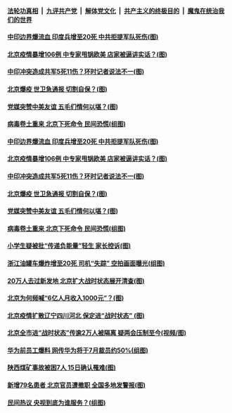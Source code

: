 

####  [法轮功真相](../../../../basic/blob/master/README.md?t=06170731) &nbsp;|&nbsp; [九评共产党](../../../../9ping.md/blob/master/README.md?t=06170731) &nbsp;|&nbsp; [解体党文化](../../../../jtdwh.md/blob/master/README.md?t=06170731)  &nbsp;|&nbsp; [共产主义的终极目的](../../../../gczydzjmd.md/blob/master/README.md?t=06170731) &nbsp;|&nbsp; [魔鬼在统治我们的世界](../../../../mgztzwmdsj.md/blob/master/README.md?t=06170731) 

#### [中印边界爆流血 印度兵增至20死 中共拒提军队死伤(图)](../pages/p1/936772.md?t=06170731) 

#### [北京疫情暴增106例 中专家甩锅欧美 店家被逼讲实话？(图)](../pages/p1/936760.md?t=06170731) 

#### [中印冲突造成共军5死11伤？环时记者说法不一(图)](../pages/p1/936754.md?t=06170731) 

#### [北京爆疫 世卫急通报 切割自保？(图)](../pages/p1/936677.md?t=06170731) 

#### [党媒突赞中美友谊 五毛们情何以堪？(图)](../pages/p1/936673.md?t=06170731) 

#### [病毒卷土重来 北京下死命令 民间恐慌(组图)](../pages/p1/936667.md?t=06170731) 

#### [中印边界爆流血 印度兵增至20死 中共拒提军队死伤(图)](../pages/p1/936772.md?t=06170731) 

#### [北京疫情暴增106例 中专家甩锅欧美 店家被逼讲实话？(图)](../pages/p1/936760.md?t=06170731) 


#### [中印冲突造成共军5死11伤？环时记者说法不一(图)](../pages/p1/936754.md?t=06170731) 

#### [北京爆疫 世卫急通报 切割自保？(图)](../pages/p1/936677.md?t=06170731) 

#### [党媒突赞中美友谊 五毛们情何以堪？(图)](../pages/p1/936673.md?t=06170731) 

#### [病毒卷土重来 北京下死命令 民间恐慌(组图)](../pages/p1/936667.md?t=06170731) 

#### [小学生疑被批“传递负能量”轻生 家长控诉(图)](../pages/p1/936665.md?t=06170731) 

#### [浙江油罐车爆炸增至20死 司机“失踪” 空拍画面曝光(组图)](../pages/p1/936664.md?t=06170731) 

#### [20万人去过新发地 北京扩大战时状态展开清查(图)](../pages/p1/936657.md?t=06170731) 


#### [北京为何频喊“6亿人月收入1000元”？(图)](../pages/p1/936650.md?t=06170731) 


#### [北京疫情扩散辽宁四川河北 保定进“战时状态” (图)](../pages/p1/936643.md?t=06170731) 

#### [北京全市进“战时状态”传逾2万人被隔离 疑两会压制至今(视频/图)](../pages/p1/936636.md?t=06170731) 

#### [华为前员工爆料 网传华为将于7月裁员约50%(组图)](../pages/p1/936621.md?t=06170731) 

#### [陕西煤矿事故被困7人 15日确认罹难(图)](../pages/p1/936619.md?t=06170731) 

#### [新增79名患者 北京官员遭撤职 全国多地发警报(图)](../pages/p1/936598.md?t=06170731) 


#### [民间热议 央视到底为谁服务？(组图)](../pages/p1/936550.md?t=06170731) 

